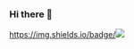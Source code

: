 ### Hi there 👋
https://img.shields.io/badge/<img src="https://img.shields.io/badge/Android-3DDC84?style=flat-square&logo=Android&logoColor=white"/>

<!--
**yeeun526/yeeun526** is a ✨ _special_ ✨ repository because its `README.md` (this file) appears on your GitHub profile.

Here are some ideas to get you started:

- 🔭 I’m currently working on ...
- 🌱 I’m currently learning ...
- 👯 I’m looking to collaborate on ...
- 🤔 I’m looking for help with ...
- 💬 Ask me about ...
- 📫 How to reach me: ...
- 😄 Pronouns: ...
- ⚡ Fun fact: ...
-->
